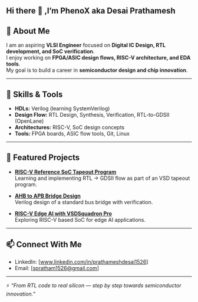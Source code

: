 ## Hi there 👋 ,I’m PhenoX aka Desai Prathamesh 

## 🎯 About Me
I am an aspiring **VLSI Engineer** focused on **Digital IC Design, RTL development, and SoC verification**.  
I enjoy working on **FPGA/ASIC design flows, RISC-V architecture, and EDA tools**.  
My goal is to build a career in **semiconductor design and chip innovation**.

---

## 🔧 Skills & Tools
- **HDLs:** Verilog (learning SystemVerilog)  
- **Design Flow:** RTL Design, Synthesis, Verification, RTL-to-GDSII (OpenLane)  
- **Architectures:** RISC-V, SoC design concepts  
- **Tools:** FPGA boards, ASIC flow tools, Git, Linux  

---

## 🚀 Featured Projects
- [**RISC-V Reference SoC Tapeout Program**](https://github.com/Pheno-x/RISC-V-Reference-SoC-Tapeout-Program---VSD)  
  Learning and implementing RTL → GDSII flow as part of an VSD tapeout program.  

- [**AHB to APB Bridge Design**](https://github.com/Pheno-x/AHB-TO-APB-Bridge-Design)  
  Verilog design of a standard bus bridge with verification.  

- [**RISC-V Edge AI with VSDSquadron Pro**](https://github.com/Pheno-x/RISC-V-Edge-AI-with-VSDSquadron-Pro)  
  Exploring RISC-V based SoC for edge AI applications.  

---

## 📫 Connect With Me
- LinkedIn: [www.linkedin.com/in/prathameshdesai1526]  
- Email: [spratham1526@gmail.com]  

---

⚡ *“From RTL code to real silicon — step by step towards semiconductor innovation.”*
